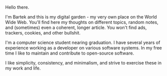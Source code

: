 Hello there.

I'm Bartek and this is my digital garden - my very own place on the World Wide
Web. You'll find here my thoughts on different topics, random notes, and
(sometimes) even a coherent, longer article. You won't find ads, trackers,
cookies, and other bullshit.

I'm a computer science student nearing graduation. I have several years of
experience working as a developer on various software systems. In my free time I
like to maintain and contribute to open-source software.

I like simplicity, consistency, and minimalism, and strive to exercise these in
my work and life.
